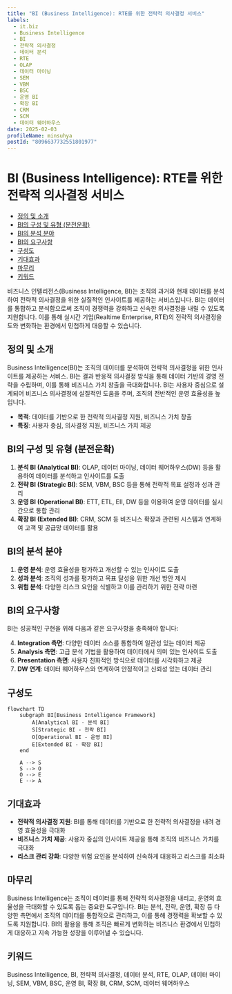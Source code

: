 ```yaml
---
title: "BI (Business Intelligence): RTE를 위한 전략적 의사결정 서비스"
labels:
  - it.biz
  - Business Intelligence
  - BI
  - 전략적 의사결정
  - 데이터 분석
  - RTE
  - OLAP
  - 데이터 마이닝
  - SEM
  - VBM
  - BSC
  - 운영 BI
  - 확장 BI
  - CRM
  - SCM
  - 데이터 웨어하우스
date: 2025-02-03
profileName: minsuhya
postId: "8096637732551801977"
---
```



# BI (Business Intelligence): RTE를 위한 전략적 의사결정 서비스

<!-- mtoc-start -->

- [정의 및 소개](#정의-및-소개)
- [BI의 구성 및 유형 (분전운확)](#bi의-구성-및-유형-분전운확)
- [BI의 분석 분야](#bi의-분석-분야)
- [BI의 요구사항](#bi의-요구사항)
- [구성도](#구성도)
- [기대효과](#기대효과)
- [마무리](#마무리)
- [키워드](#키워드)

<!-- mtoc-end -->

비즈니스 인텔리전스(Business Intelligence, BI)는 조직의 과거와 현재 데이터를 분석하여 전략적 의사결정을 위한 실질적인 인사이트를 제공하는 서비스입니다. BI는 데이터를 통합하고 분석함으로써 조직이 경쟁력을 강화하고 신속한 의사결정을 내릴 수 있도록 지원합니다. 이를 통해 실시간 기업(Realtime Enterprise, RTE)의 전략적 의사결정을 도와 변화하는 환경에서 민첩하게 대응할 수 있습니다.

## 정의 및 소개

Business Intelligence(BI)는 조직의 데이터를 분석하여 전략적 의사결정을 위한 인사이트를 제공하는 서비스. BI는 결과 반응적 의사결정 방식을 통해 데이터 기반의 경영 전략을 수립하며, 이를 통해 비즈니스 가치 창출을 극대화합니다. BI는 사용자 중심으로 설계되어 비즈니스 의사결정에 실질적인 도움을 주며, 조직의 전반적인 운영 효율성을 높입니다.

- **목적**: 데이터를 기반으로 한 전략적 의사결정 지원, 비즈니스 가치 창출
- **특징**: 사용자 중심, 의사결정 지원, 비즈니스 가치 제공

## BI의 구성 및 유형 (분전운확)

1. **분석 BI (Analytical BI)**: OLAP, 데이터 마이닝, 데이터 웨어하우스(DW) 등을 활용하여 데이터를 분석하고 인사이트를 도출
2. **전략 BI (Strategic BI)**: SEM, VBM, BSC 등을 통해 전략적 목표 설정과 성과 관리
3. **운영 BI (Operational BI)**: ETT, ETL, EII, DW 등을 이용하여 운영 데이터를 실시간으로 통합 관리
4. **확장 BI (Extended BI)**: CRM, SCM 등 비즈니스 확장과 관련된 시스템과 연계하여 고객 및 공급망 데이터를 활용

## BI의 분석 분야

1. **운영 분석**: 운영 효율성을 평가하고 개선할 수 있는 인사이트 도출
2. **성과 분석**: 조직의 성과를 평가하고 목표 달성을 위한 개선 방안 제시
3. **위험 분석**: 다양한 리스크 요인을 식별하고 이를 관리하기 위한 전략 마련

## BI의 요구사항

BI는 성공적인 구현을 위해 다음과 같은 요구사항을 충족해야 합니다:

4. **Integration 측면**: 다양한 데이터 소스를 통합하여 일관성 있는 데이터 제공
5. **Analysis 측면**: 고급 분석 기법을 활용하여 데이터에서 의미 있는 인사이트 도출
6. **Presentation 측면**: 사용자 친화적인 방식으로 데이터를 시각화하고 제공
7. **DW 연계**: 데이터 웨어하우스와 연계하여 안정적이고 신뢰성 있는 데이터 관리

## 구성도

```mermaid
flowchart TD
    subgraph BI[Business Intelligence Framework]
        A[Analytical BI - 분석 BI]
        S[Strategic BI - 전략 BI]
        O[Operational BI - 운영 BI]
        E[Extended BI - 확장 BI]
    end

    A --> S
    S --> O
    O --> E
    E --> A
```

## 기대효과

- **전략적 의사결정 지원**: BI를 통해 데이터를 기반으로 한 전략적 의사결정을 내려 경영 효율성을 극대화
- **비즈니스 가치 제공**: 사용자 중심의 인사이트 제공을 통해 조직의 비즈니스 가치를 극대화
- **리스크 관리 강화**: 다양한 위험 요인을 분석하여 신속하게 대응하고 리스크를 최소화

## 마무리

Business Intelligence는 조직이 데이터를 통해 전략적 의사결정을 내리고, 운영의 효율성을 극대화할 수 있도록 돕는 중요한 도구입니다. BI는 분석, 전략, 운영, 확장 등 다양한 측면에서 조직의 데이터를 통합적으로 관리하고, 이를 통해 경쟁력을 확보할 수 있도록 지원합니다. BI의 활용을 통해 조직은 빠르게 변화하는 비즈니스 환경에서 민첩하게 대응하고 지속 가능한 성장을 이루어낼 수 있습니다.

## 키워드

Business Intelligence, BI, 전략적 의사결정, 데이터 분석, RTE, OLAP, 데이터 마이닝, SEM, VBM, BSC, 운영 BI, 확장 BI, CRM, SCM, 데이터 웨어하우스
